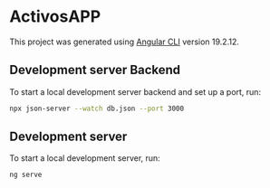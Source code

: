 # ActivosAPP

This project was generated using [Angular CLI](https://github.com/angular/angular-cli) version 19.2.12.




## Development server Backend

To start a local development server backend and set up a port, run:

```bash
npx json-server --watch db.json --port 3000
```

## Development server

To start a local development server, run:

```bash
ng serve
```
